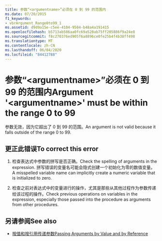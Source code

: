 ```yaml
---
title: 参数“<argumentname>”必须在 0 到 99 的范围内
ms.date: 07/20/2015
f1_keywords:
- vbrArgument_Range0to99_1
ms.assetid: d9d9a15e-c5ee-4104-9504-b48a4a191415
ms.openlocfilehash: b5713ab586aa0fc69a520ab75ff285886f9a24e8
ms.sourcegitcommit: f8c270376ed905f6a8896ce0fe25b4f4b38ff498
ms.translationtype: MT
ms.contentlocale: zh-CN
ms.lasthandoff: 06/04/2020
ms.locfileid: "84412788"
---
```

# <a name="argument-argumentname-must-be-within-the-range-0-to-99"></a><span data-ttu-id="52361-102">参数“\<argumentname>”必须在 0 到 99 的范围内</span><span class="sxs-lookup"><span data-stu-id="52361-102">Argument '\<argumentname>' must be within the range 0 to 99</span></span>
<span data-ttu-id="52361-103">参数无效，因为它超出了 0 到 99 的范围。</span><span class="sxs-lookup"><span data-stu-id="52361-103">An argument is not valid because it falls outside of the range 0 to 99.</span></span>  
  
## <a name="to-correct-this-error"></a><span data-ttu-id="52361-104">更正此错误</span><span class="sxs-lookup"><span data-stu-id="52361-104">To correct this error</span></span>  
  
1. <span data-ttu-id="52361-105">检查表达式中参数的拼写是否正确。</span><span class="sxs-lookup"><span data-stu-id="52361-105">Check the spelling of arguments in the expression.</span></span> <span data-ttu-id="52361-106">拼写错误的变量名可能会隐式创建一个初始化为零的数值变量。</span><span class="sxs-lookup"><span data-stu-id="52361-106">A misspelled variable name can implicitly create a numeric variable that is initialized to zero.</span></span>  
  
2. <span data-ttu-id="52361-107">检查之前对表达式中的变量进行的操作，尤其是那些从其他过程作为参数传递给该过程的操作。</span><span class="sxs-lookup"><span data-stu-id="52361-107">Check previous operations on variables in the expression, especially those passed into the procedure as arguments from other procedures.</span></span>  
  
## <a name="see-also"></a><span data-ttu-id="52361-108">另请参阅</span><span class="sxs-lookup"><span data-stu-id="52361-108">See also</span></span>

- [<span data-ttu-id="52361-109">按值和按引用传递参数</span><span class="sxs-lookup"><span data-stu-id="52361-109">Passing Arguments by Value and by Reference</span></span>](../programming-guide/language-features/procedures/passing-arguments-by-value-and-by-reference.md)
